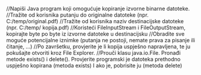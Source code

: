 //Napiši Java program koji omogućuje kopiranje izvorne binarne datoteke.
//Tražite od korisnika putanju do originalne datoteke (npr. C:/temp/original.pdf)
//Tražite od korisnika naziv destinacijske datoteke (npr. C:/temp/ kopija.pdf)
//Koristeći FileInputStream i FileOutputStream, kopirajte byte po byte iz izvorne datoteke u destinacijsku
//Obradite sve moguće potencijalne iznimke (putanja ne postoji, nemate prava za pisanje ili čitanje, ...)
//Po završetku, provjerite je li kopija uspješno napravljena, te ju pokušajte otvoriti kroz File Explorer.
//Prouči klasu java.io.File. Pronađi metode exists() i delete(). Provjerite programski je datoteka prethodno uspješno kopirana (metoda exists) I ako je, pobrisite ju (metoda delete)
